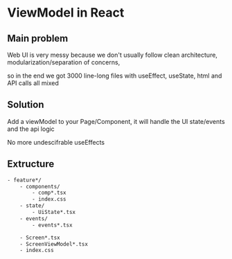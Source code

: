 # ViewModel in React

## Main problem

Web UI is very messy because we don't usually follow clean architecture, modularization/separation of concerns,

so in the end we got 3000 line-long files with useEffect, useState, html and API calls all mixed

## Solution

Add a viewModel to your Page/Component, it will handle the UI state/events and the api logic

No more undescifrable useEffects

## Extructure

```txt
- feature*/
    - components/
        - comp*.tsx
        - index.css
    - state/
        - UiState*.tsx
    - events/
        - events*.tsx

    - Screen*.tsx
    - ScreenViewModel*.tsx
    - index.css
```
